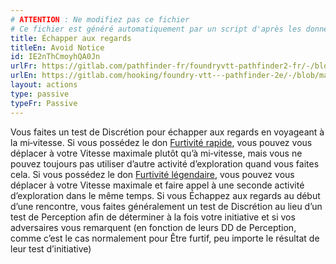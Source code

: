 ```yaml
---
# ATTENTION : Ne modifiez pas ce fichier
# Ce fichier est généré automatiquement par un script d'après les données du module Foundry VTT officiel et de sa traduction
title: Échapper aux regards
titleEn: Avoid Notice
id: IE2nThCmoyhQA0Jn
urlFr: https://gitlab.com/pathfinder-fr/foundryvtt-pathfinder2-fr/-/blob/master/data/actions/IE2nThCmoyhQA0Jn.htm
urlEn: https://gitlab.com/hooking/foundry-vtt---pathfinder-2e/-/blob/master/packs/data/actions.db/avoid-notice.json
layout: actions
type: passive
typeFr: Passive
---
```

Vous faites un test de Discrétion pour échapper aux regards en voyageant à la mi‑vitesse. Si vous possédez le don [Furtivité rapide](../dons/furtivité-rapide.html), vous pouvez vous déplacer à votre Vitesse maximale plutôt qu’à mi‑vitesse, mais vous ne pouvez toujours pas utiliser d’autre activité d’exploration quand vous faites cela. Si vous possédez le don [Furtivité légendaire](../dons/furtivité-légendaire.html), vous pouvez vous déplacer à votre Vitesse maximale et faire appel à une seconde activité d’exploration dans le même temps. Si vous Échappez aux regards au début d’une rencontre, vous faites généralement un test de Discrétion au lieu d’un test de Perception afin de déterminer à la fois votre initiative et si vos adversaires vous remarquent (en fonction de leurs DD de Perception, comme c’est le cas normalement pour Être furtif, peu importe le résultat de leur test d’initiative)
